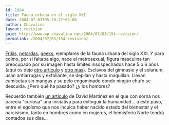 ```yaml
---
id: 1084
title: Fauna urbana en el siglo XXI
date: 2004-07-03T05:39:27+02:00
author: Chavalina
layout: revision
guid: http://www.wp.chavalina.net/2004/07/03/154-revision/
permalink: /2004/07/03/154-revision/
---
```

<a href="http://pobladores.lycos.es/channels/deportes/Community_chou/area/11" target="_blank">Frikis</a>, <a href="http://pobladores.lycos.es/channels/cine/Hotel_Glamour_/area/11/subarea/21" target="_blank">petardas</a>, <a href="http://www.beigerecords.com/cory/pizza_party/" target="_blank">geeks</a>, ejemplares de la fauna urbana del siglo XXI. Y para colmo, por si faltaba algo, nace el <span class="titulo">metrosexual</span>, figura masculina tan preocupado por su imagen hasta l&iacute;mites insospechados hace 5 o 6 a&ntilde;os (aqu&iacute; os dejo <a href="http://www.trovadores.org/salvaje/archives/000152.html" target="_blank">otro art&iacute;culo</a> y <a href="http://www.ecuaderno.com/archives/000296.php" target="_blank">otro m&aacute;s</a>). Esclavos del gimnasio y el solarium, usan antiarrugas y exfoliante, se depilan y hasta maquillan. Llevan camisetas sin mangas y su pelo engominado donde ning&uacute;n chufo se descuida. &iquest;Pero qu&eacute; ha pasado? &iquest;y los <span class="alguien">hombres</span>? 

Recuerdo tambi&eacute;n <a href="http://dmnet.bitacoras.com/index.php?id=2637" target="_blank">un art&iacute;culo</a> de David Mart&iacute;nez en el que con sorna nos parec&iacute;a "curiosa" una iniciativa para extinguir la humanidad&#8230; a este paso, entre el ego&iacute;smo que nos inculca haber nacido estado del bienestar y el narcisismo, tanto en hombres como en mujeres, el hemisferio Norte tendr&aacute; contados sus d&iacute;as&#8230;